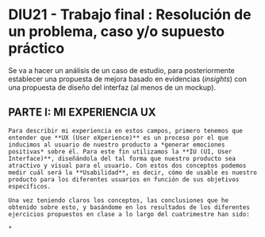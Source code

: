 # DIU21 - Trabajo final : Resolución de un problema, caso y/o supuesto práctico
Se va a hacer un análisis de un caso de estudio, para posteriormente establecer una propuesta de
mejora basado en evidencias (*insights*) con una propuesta de diseño del interfaz (al menos de un
mockup).


## PARTE I: MI EXPERIENCIA UX
    Para describir mi experiencia en estos campos, primero tenemos que entender que **UX (User eXperience)** es un proceso por el que inducimos al usuario de nuestro producto a *generar emociones positivas* sobre él. Para este fin utilizamos la **IU (UI, User Interface)**, diseñándola del tal forma que nuestro producto sea atractivo y visual para el usuario. Con estos dos conceptos podemos medir cuál será la **Usabilidad**, es decir, cómo de usable es nuestro producto para los diferentes usuarios en función de sus objetivos específicos. 

    Una vez teniendo claros los conceptos, las conclusiones que he obtenido sobre esto, y basándome en los resultados de los diferentes ejercicios propuestos en clase a lo largo del cuatrimestre han sido:
    
    * 

